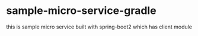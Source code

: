 # sample-micro-service-gradle

this is sample micro service built with spring-boot2 which has client module